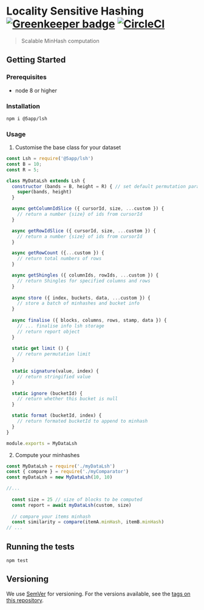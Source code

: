 # Locality Sensitive Hashing [![Greenkeeper badge](https://badges.greenkeeper.io/5app/lsh.svg)](https://greenkeeper.io/) [![CircleCI](https://circleci.com/gh/5app/lsh.svg?style=shield)](https://circleci.com/gh/5app/lsh)
> Scalable MinHash computation


## Getting Started

### Prerequisites
- node 8 or higher

### Installation
```bash
npm i @5app/lsh
```
### Usage

1. Customise the base class for your dataset
```javascript
const Lsh = require('@5app/lsh')
const B = 10;
const R = 5;

class MyDataLsh extends Lsh {
  constructor (bands = B, height = R) { // set default permutation params
    super(bands, height)
  }

  async getColumnIdSlice ({ cursorId, size, ...custom }) {
    // return a number {size} of ids from cursorId
  }

  async getRowIdSlice ({ cursorId, size, ...custom }) {
    // return a number {size} of ids from cursorId 
  }

  async getRowCount ({...custom }) {
    // return total numbers of rows
  }

  async getShingles ({ columnIds, rowIds, ...custom }) {
    // return Shingles for specified columns and rows
  }
  
  async store ({ index, buckets, data, ...custom }) {
    // store a batch of minhashes and bucket info 
  }
  
  async finalise ({ blocks, columns, rows, stamp, data }) {
    // ... finalise info lsh storage
    // return report object
  }
  
  static get limit () {
    // return permutation limit
  }
  
  static signature(value, index) {
    // return stringified value
  } 

  static ignore (bucketId) {
    // return whether this bucket is null
  }

  static format (bucketId, index) {
    // return formated bucketId to append to minhash
  }
}

module.exports = MyDataLsh
```
2. Compute your minhashes
```javascript
const MyDataLsh = require('./myDataLsh')
const { compare } = require('./myComparator')
const myDataLsh = new MyDataLsh(10, 10)

//...
  
  const size = 25 // size of blocks to be computed
  const report = await myDataLsh(custom, size)
  
  // compare your items minhash
  const similarity = compare(itemA.minHash, itemB.minHash)
// ...
```

## Running the tests

```
npm test
```

## Versioning

We use [SemVer](http://semver.org/) for versioning. For the versions available, see the [tags on this repository](https://github.com/5app/lsh/tags). 

